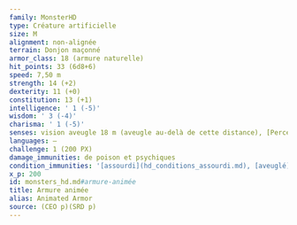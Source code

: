 ```yaml
---
family: MonsterHD
type: Créature artificielle
size: M
alignment: non-alignée
terrain: Donjon maçonné
armor_class: 18 (armure naturelle)
hit_points: 33 (6d8+6)
speed: 7,50 m
strength: 14 (+2)
dexterity: 11 (+0)
constitution: 13 (+1)
intelligence: ' 1 (-5)'
wisdom: ' 3 (-4)'
charisma: ' 1 (-5)'
senses: vision aveugle 18 m (aveugle au-delà de cette distance), [Perception passive](hd_abilities_dexterity_perception_passive.md) 6
languages: —
challenge: 1 (200 PX)
damage_immunities: de poison et psychiques
condition_immunities: '[assourdi](hd_conditions_assourdi.md), [aveuglé](hd_conditions_aveugle.md), [charmé](hd_conditions_charme.md), [empoisonné](hd_conditions_empoisonne.md), [épuisé](hd_conditions_fatigue_et_epuisement.md), [paralysé](hd_conditions_paralyse.md), [pétrifié](hd_conditions_petrifie.md) et [terrorisé](hd_conditions_terrorise.md)'
x_p: 200
id: monsters_hd.md#armure-animée
title: Armure animée
alias: Animated Armor
source: (CEO p)(SRD p)
---
```



